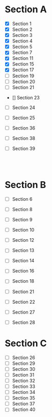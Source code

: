 # Section A

- [x] Section 1
- [x] Section 2
- [x] Section 3
- [x] Section 4
- [x] Section 5
- [x] Section 7
- [x] Section 11
- [x] Section 15
- [x] Section 17
- [ ] Section 19
- [ ] Section 20
- [ ] Section 21
- [] Section 23
- [ ] Section 24
- [ ] Section 25
- [ ] Section 36
- [ ] Section 38
- [ ] Section 39


<br><br>

# Section B

- [ ] Section 6
- [ ] Section 8
- [ ] Section 9
- [ ] Section 10
- [ ] Section 12
- [ ] Section 13    
- [ ] Section 14    
- [ ] Section 16    
- [ ] Section 18    
- [ ] Section 21    
- [ ] Section 22    
- [ ] Section 27    
- [ ] Section 28    


# Section C

- [ ] Section 26
- [ ] Section 29
- [ ] Section 30
- [ ] Section 31
- [ ] Section 32
- [ ] Section 33
- [ ] Section 34
- [ ] Section 35
- [ ] Section 37
- [ ] Section 40